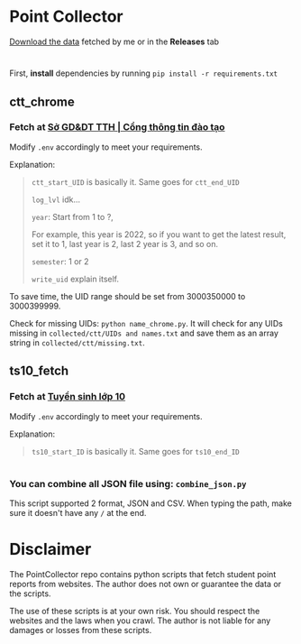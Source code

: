 # Point Collector

[Download the data](https://fallback.choomai.net/universal/PointCollector/) fetched by me or in the **Releases** tab

#

First, **install** dependencies by running `pip install -r requirements.txt`


## **ctt_chrome**

### Fetch at [Sở GD&DT TTH | Cổng thông tin đào tạo](https://qlttgddt.hue.gov.vn/)

Modify `.env` accordingly to meet your requirements.

Explanation:
> `ctt_start_UID` is basically it. Same goes for `ctt_end_UID`
> 
> `log_lvl` idk...
> 
> `year`: Start from 1 to ?, 
> 
> For example, this year is 2022, so if you want to get the latest result, set it to 1, last year is 2, last 2 year is 3, and so on.
> 
> `semester`: 1 or 2
> 
> `write_uid` explain itself.

To save time, the UID range should be set from 3000350000 to 3000399999.

Check for missing UIDs: `python name_chrome.py`. It will check for any UIDs missing in `collected/ctt/UIDs and names.txt` and save them as an array string in `collected/ctt/missing.txt`.

## **ts10_fetch**

### Fetch at [Tuyển sinh lớp 10](http://khaothi.thuathienhue.edu.vn:8080/)

Modify `.env` accordingly to meet your requirements.

Explanation:
> `ts10_start_ID` is basically it. Same goes for `ts10_end_ID`

#

### You can combine all JSON file using: `combine_json.py`

This script supported 2 format, JSON and CSV. When typing the path, make sure it doesn't have any `/` at the end.

# Disclaimer

The PointCollector repo contains python scripts that fetch student point reports from websites. The author does not own or guarantee the data or the scripts.

The use of these scripts is at your own risk. You should respect the websites and the laws when you crawl. The author is not liable for any damages or losses from these scripts.